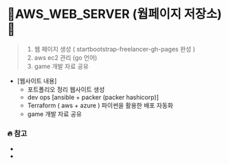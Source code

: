 
# 🐳AWS_WEB_SERVER (웝페이지 저장소)🐳

> 1. 웹 페이지 생성 ( startbootstrap-freelancer-gh-pages 완성 )
> 2. aws ec2 관리 (go 언어)
> 3. game 개발 자료 공유


- [웹사이트 내용]
  - 포트폴리오 정리 웹사이트 생성
  - dev ops [ansible + packer (packer hashicorp)]
  - Terraform ( aws + azure ) 파이썬을 활용한 배포 자동화
  - game 개발 자료 공유


### 🔥 참고 

- 
- 


